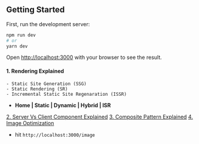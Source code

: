 ## Getting Started

First, run the development server:

```bash
npm run dev
# or
yarn dev
```

Open [http://localhost:3000](http://localhost:3000) with your browser to see the result.

####    1. Rendering Explained

    - Static Site Generation (SSG)
    - Static Rendering (SR)
    - Incremental Static Site Regenaration (ISSR)
- **Home | Static | Dynamic | Hybrid | ISR**

[2. Server Vs Client Component Explained]()
[3. Composite Pattern Explained]()
[4. Image Optimization](https://nextjs.org/docs/pages/api-reference/components/image)

- hit `http://localhost:3000/image`